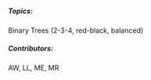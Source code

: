 ##### Topics: <br>
Binary Trees (2-3-4, red-black, balanced)

##### Contributors: <br>
AW, LL, ME, MR
